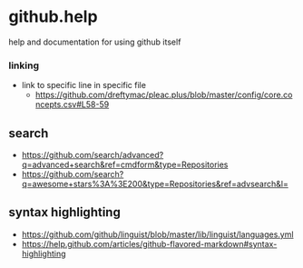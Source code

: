 # github.help


help and documentation for using github itself

### linking
* link to specific line in specific file
    * https://github.com/dreftymac/pleac.plus/blob/master/config/core.concepts.csv#L58-59

## search

* https://github.com/search/advanced?q=advanced+search&ref=cmdform&type=Repositories
* https://github.com/search?q=awesome+stars%3A%3E200&type=Repositories&ref=advsearch&l=

## syntax highlighting

* https://github.com/github/linguist/blob/master/lib/linguist/languages.yml
* https://help.github.com/articles/github-flavored-markdown#syntax-highlighting

